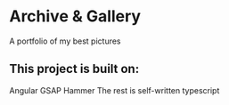 # Archive & Gallery

A portfolio of my best pictures


## This project is built on:
Angular 
GSAP
Hammer
The rest is self-written typescript
